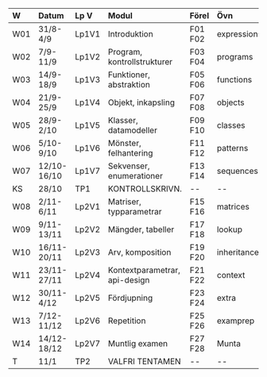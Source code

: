 | W   | Datum       | Lp V  | Modul                         | Förel   | Övn         | Lab         |
|:----|:------------|:------|:------------------------------|:--------|:------------|:------------|
| W01 | 31/8-4/9    | Lp1V1 | Introduktion                  | F01 F02 | expressions | kojo        |
| W02 | 7/9-11/9    | Lp1V2 | Program, kontrollstrukturer   | F03 F04 | programs    | --          |
| W03 | 14/9-18/9   | Lp1V3 | Funktioner, abstraktion       | F05 F06 | functions   | irritext    |
| W04 | 21/9-25/9   | Lp1V4 | Objekt, inkapsling            | F07 F08 | objects     | blockmole   |
| W05 | 28/9-2/10   | Lp1V5 | Klasser, datamodeller         | F09 F10 | classes     | --          |
| W06 | 5/10-9/10   | Lp1V6 | Mönster, felhantering         | F11 F12 | patterns    | blockbattle |
| W07 | 12/10-16/10 | Lp1V7 | Sekvenser, enumerationer      | F13 F14 | sequences   | shuffle     |
| KS  | 28/10       | TP1   | KONTROLLSKRIVN.               | --      | --          | --          |
| W08 | 2/11-6/11   | Lp2V1 | Matriser, typparametrar       | F15 F16 | matrices    | life        |
| W09 | 9/11-13/11  | Lp2V2 | Mängder, tabeller             | F17 F18 | lookup      | words       |
| W10 | 16/11-20/11 | Lp2V3 | Arv, komposition              | F19 F20 | inheritance | snake0      |
| W11 | 23/11-27/11 | Lp2V4 | Kontextparametrar, api-design | F21 F22 | context     | snake1      |
| W12 | 30/11-4/12  | Lp2V5 | Fördjupning                   | F23 F24 | extra       | Projekt0    |
| W13 | 7/12-11/12  | Lp2V6 | Repetition                    | F25 F26 | examprep    | Projekt1    |
| W14 | 14/12-18/12 | Lp2V7 | Muntlig examen                | F27 F28 | Munta       | Munta       |
| T   | 11/1        | TP2   | VALFRI TENTAMEN               | --      | --          | --          |